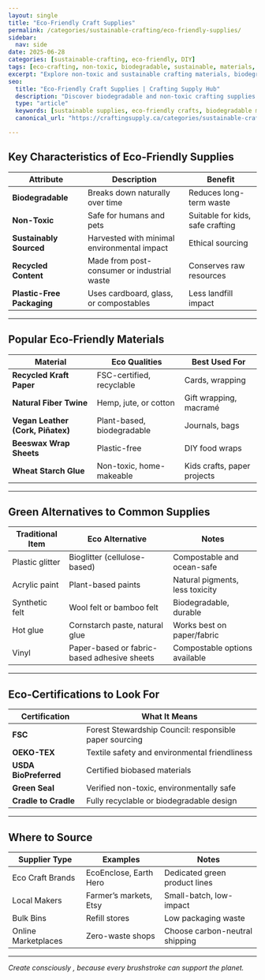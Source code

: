 ```yaml
---
layout: single
title: "Eco-Friendly Craft Supplies"
permalink: /categories/sustainable-crafting/eco-friendly-supplies/
sidebar:
  nav: side
date: 2025-06-28
categories: [sustainable-crafting, eco-friendly, DIY]
tags: [eco-crafting, non-toxic, biodegradable, sustainable, materials, supplies]
excerpt: "Explore non-toxic and sustainable crafting materials, biodegradable alternatives, and how to source eco-conscious supplies for greener creativity."
seo:
  title: "Eco-Friendly Craft Supplies | Crafting Supply Hub"
  description: "Discover biodegradable and non-toxic crafting supplies for a cleaner, greener creative process."
  type: "article"
  keywords: [sustainable supplies, eco-friendly crafts, biodegradable materials, non-toxic glue]
  canonical_url: "https://craftingsupply.ca/categories/sustainable-crafting/eco-friendly-supplies/"

---
```


## Key Characteristics of Eco-Friendly Supplies

| Attribute | Description | Benefit |
|----------|-------------|---------|
| **Biodegradable** | Breaks down naturally over time | Reduces long-term waste |
| **Non-Toxic** | Safe for humans and pets | Suitable for kids, safe crafting |
| **Sustainably Sourced** | Harvested with minimal environmental impact | Ethical sourcing |
| **Recycled Content** | Made from post-consumer or industrial waste | Conserves raw resources |
| **Plastic-Free Packaging** | Uses cardboard, glass, or compostables | Less landfill impact |

---

## Popular Eco-Friendly Materials

| Material | Eco Qualities | Best Used For |
|----------|---------------|----------------|
| **Recycled Kraft Paper** | FSC-certified, recyclable | Cards, wrapping |
| **Natural Fiber Twine** | Hemp, jute, or cotton | Gift wrapping, macramé |
| **Vegan Leather (Cork, Piñatex)** | Plant-based, biodegradable | Journals, bags |
| **Beeswax Wrap Sheets** | Plastic-free | DIY food wraps |
| **Wheat Starch Glue** | Non-toxic, home-makeable | Kids crafts, paper projects |

---

## Green Alternatives to Common Supplies

| Traditional Item | Eco Alternative | Notes |
|------------------|------------------|-------|
| Plastic glitter | Bioglitter (cellulose-based) | Compostable and ocean-safe |
| Acrylic paint | Plant-based paints | Natural pigments, less toxicity |
| Synthetic felt | Wool felt or bamboo felt | Biodegradable, durable |
| Hot glue | Cornstarch paste, natural glue | Works best on paper/fabric |
| Vinyl | Paper-based or fabric-based adhesive sheets | Compostable options available |

---

## Eco-Certifications to Look For

| Certification | What It Means |
|---------------|----------------|
| **FSC** | Forest Stewardship Council: responsible paper sourcing |
| **OEKO-TEX** | Textile safety and environmental friendliness |
| **USDA BioPreferred** | Certified biobased materials |
| **Green Seal** | Verified non-toxic, environmentally safe |
| **Cradle to Cradle** | Fully recyclable or biodegradable design |

---

## Where to Source

| Supplier Type | Examples | Notes |
|---------------|----------|-------|
| Eco Craft Brands | EcoEnclose, Earth Hero | Dedicated green product lines |
| Local Makers | Farmer’s markets, Etsy | Small-batch, low-impact |
| Bulk Bins | Refill stores | Low packaging waste |
| Online Marketplaces | Zero-waste shops | Choose carbon-neutral shipping |

---

*Create consciously ,  because every brushstroke can support the planet.*
